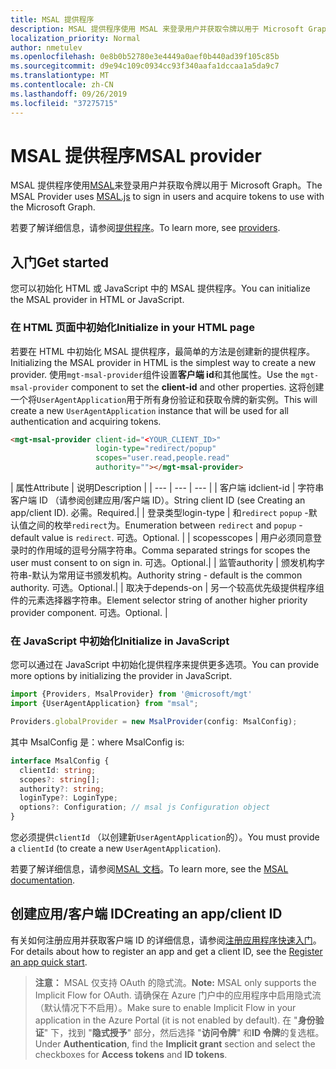 ```yaml
---
title: MSAL 提供程序
description: MSAL 提供程序使用 MSAL 来登录用户并获取令牌以用于 Microsoft Graph
localization_priority: Normal
author: nmetulev
ms.openlocfilehash: 0e8b0b52780e3e4449a0aef0b440ad39f105c85b
ms.sourcegitcommit: d9e94c109c0934cc93f340aafa1dccaa1a5da9c7
ms.translationtype: MT
ms.contentlocale: zh-CN
ms.lasthandoff: 09/26/2019
ms.locfileid: "37275715"
---
```

# <a name="msal-provider"></a><span data-ttu-id="f39c1-103">MSAL 提供程序</span><span class="sxs-lookup"><span data-stu-id="f39c1-103">MSAL provider</span></span>

<span data-ttu-id="f39c1-104">MSAL 提供程序使用[MSAL](https://github.com/AzureAD/microsoft-authentication-library-for-js)来登录用户并获取令牌以用于 Microsoft Graph。</span><span class="sxs-lookup"><span data-stu-id="f39c1-104">The MSAL Provider uses [MSAL.js](https://github.com/AzureAD/microsoft-authentication-library-for-js) to sign in users and acquire tokens to use with the Microsoft Graph.</span></span>

<span data-ttu-id="f39c1-105">若要了解详细信息，请参阅[提供程序](../providers.md)。</span><span class="sxs-lookup"><span data-stu-id="f39c1-105">To learn more, see [providers](../providers.md).</span></span>

## <a name="get-started"></a><span data-ttu-id="f39c1-106">入门</span><span class="sxs-lookup"><span data-stu-id="f39c1-106">Get started</span></span>

<span data-ttu-id="f39c1-107">您可以初始化 HTML 或 JavaScript 中的 MSAL 提供程序。</span><span class="sxs-lookup"><span data-stu-id="f39c1-107">You can initialize the MSAL provider in HTML or JavaScript.</span></span>

### <a name="initialize-in-your-html-page"></a><span data-ttu-id="f39c1-108">在 HTML 页面中初始化</span><span class="sxs-lookup"><span data-stu-id="f39c1-108">Initialize in your HTML page</span></span>

<span data-ttu-id="f39c1-109">若要在 HTML 中初始化 MSAL 提供程序，最简单的方法是创建新的提供程序。</span><span class="sxs-lookup"><span data-stu-id="f39c1-109">Initializing the MSAL provider in HTML is the simplest way to create a new provider.</span></span> <span data-ttu-id="f39c1-110">使用`mgt-msal-provider`组件设置**客户端 id**和其他属性。</span><span class="sxs-lookup"><span data-stu-id="f39c1-110">Use the `mgt-msal-provider` component to set the **client-id** and other properties.</span></span> <span data-ttu-id="f39c1-111">这将创建一个将`UserAgentApplication`用于所有身份验证和获取令牌的新实例。</span><span class="sxs-lookup"><span data-stu-id="f39c1-111">This will create a new `UserAgentApplication` instance that will be used for all authentication and acquiring tokens.</span></span>

```html
<mgt-msal-provider client-id="<YOUR_CLIENT_ID>"
                   login-type="redirect/popup"
                   scopes="user.read,people.read"
                   authority=""></mgt-msal-provider>
```

| <span data-ttu-id="f39c1-112">属性</span><span class="sxs-lookup"><span data-stu-id="f39c1-112">Attribute</span></span> | <span data-ttu-id="f39c1-113">说明</span><span class="sxs-lookup"><span data-stu-id="f39c1-113">Description</span></span> |
| --- | --- | --- |
| <span data-ttu-id="f39c1-114">客户端 id</span><span class="sxs-lookup"><span data-stu-id="f39c1-114">client-id</span></span>   | <span data-ttu-id="f39c1-115">字符串客户端 ID （请参阅创建应用/客户端 ID）。</span><span class="sxs-lookup"><span data-stu-id="f39c1-115">String client ID (see Creating an app/client ID).</span></span> <span data-ttu-id="f39c1-116">必需。</span><span class="sxs-lookup"><span data-stu-id="f39c1-116">Required.</span></span>|
| <span data-ttu-id="f39c1-117">登录类型</span><span class="sxs-lookup"><span data-stu-id="f39c1-117">login-type</span></span>  | <span data-ttu-id="f39c1-118">和`redirect` `popup` -默认值之间的枚举`redirect`为。</span><span class="sxs-lookup"><span data-stu-id="f39c1-118">Enumeration between `redirect` and `popup` - default value is `redirect`.</span></span> <span data-ttu-id="f39c1-119">可选。</span><span class="sxs-lookup"><span data-stu-id="f39c1-119">Optional.</span></span> |
| <span data-ttu-id="f39c1-120">scopes</span><span class="sxs-lookup"><span data-stu-id="f39c1-120">scopes</span></span>  | <span data-ttu-id="f39c1-121">用户必须同意登录时的作用域的逗号分隔字符串。</span><span class="sxs-lookup"><span data-stu-id="f39c1-121">Comma separated strings for scopes the user must consent to on sign in.</span></span> <span data-ttu-id="f39c1-122">可选。</span><span class="sxs-lookup"><span data-stu-id="f39c1-122">Optional.</span></span>|
| <span data-ttu-id="f39c1-123">监管</span><span class="sxs-lookup"><span data-stu-id="f39c1-123">authority</span></span>  | <span data-ttu-id="f39c1-124">颁发机构字符串-默认为常用证书颁发机构。</span><span class="sxs-lookup"><span data-stu-id="f39c1-124">Authority string - default is the common authority.</span></span> <span data-ttu-id="f39c1-125">可选。</span><span class="sxs-lookup"><span data-stu-id="f39c1-125">Optional.</span></span>|
| <span data-ttu-id="f39c1-126">取决于</span><span class="sxs-lookup"><span data-stu-id="f39c1-126">depends-on</span></span> | <span data-ttu-id="f39c1-127">另一个较高优先级提供程序组件的元素选择器字符串。</span><span class="sxs-lookup"><span data-stu-id="f39c1-127">Element selector string of another higher priority provider component.</span></span> <span data-ttu-id="f39c1-128">可选。</span><span class="sxs-lookup"><span data-stu-id="f39c1-128">Optional.</span></span> |

### <a name="initialize-in-javascript"></a><span data-ttu-id="f39c1-129">在 JavaScript 中初始化</span><span class="sxs-lookup"><span data-stu-id="f39c1-129">Initialize in JavaScript</span></span>

<span data-ttu-id="f39c1-130">您可以通过在 JavaScript 中初始化提供程序来提供更多选项。</span><span class="sxs-lookup"><span data-stu-id="f39c1-130">You can provide more options by initializing the provider in JavaScript.</span></span>

```ts
import {Providers, MsalProvider} from '@microsoft/mgt'
import {UserAgentApplication} from "msal";

Providers.globalProvider = new MsalProvider(config: MsalConfig);
```

<span data-ttu-id="f39c1-131">其中 MsalConfig 是：</span><span class="sxs-lookup"><span data-stu-id="f39c1-131">where MsalConfig is:</span></span>

```ts
interface MsalConfig {
  clientId: string;
  scopes?: string[];
  authority?: string;
  loginType?: LoginType;
  options?: Configuration; // msal js Configuration object
}
```

<span data-ttu-id="f39c1-132">您必须提供`clientId` （以创建新`UserAgentApplication`的）。</span><span class="sxs-lookup"><span data-stu-id="f39c1-132">You must provide a `clientId` (to create a new `UserAgentApplication`).</span></span>

<span data-ttu-id="f39c1-133">若要了解详细信息，请参阅[MSAL 文档](https://github.com/AzureAD/microsoft-authentication-library-for-js/wiki/MSAL-basics)。</span><span class="sxs-lookup"><span data-stu-id="f39c1-133">To learn more, see the [MSAL documentation](https://github.com/AzureAD/microsoft-authentication-library-for-js/wiki/MSAL-basics).</span></span>

## <a name="creating-an-appclient-id"></a><span data-ttu-id="f39c1-134">创建应用/客户端 ID</span><span class="sxs-lookup"><span data-stu-id="f39c1-134">Creating an app/client ID</span></span>

<span data-ttu-id="f39c1-135">有关如何注册应用并获取客户端 ID 的详细信息，请参阅[注册应用程序快速入门](https://docs.microsoft.com/en-us/azure/active-directory/develop/quickstart-register-app)。</span><span class="sxs-lookup"><span data-stu-id="f39c1-135">For details about how to register an app and get a client ID, see the [Register an app quick start](https://docs.microsoft.com/en-us/azure/active-directory/develop/quickstart-register-app).</span></span>

><span data-ttu-id="f39c1-136">**注意：** MSAL 仅支持 OAuth 的隐式流。</span><span class="sxs-lookup"><span data-stu-id="f39c1-136">**Note:** MSAL only supports the Implicit Flow for OAuth.</span></span> <span data-ttu-id="f39c1-137">请确保在 Azure 门户中的应用程序中启用隐式流（默认情况下不启用）。</span><span class="sxs-lookup"><span data-stu-id="f39c1-137">Make sure to enable Implicit Flow in your application in the Azure Portal (it is not enabled by default).</span></span> <span data-ttu-id="f39c1-138">在 "**身份验证**" 下，找到 "**隐式授予**" 部分，然后选择 "**访问令牌**" 和**ID 令牌**的复选框。</span><span class="sxs-lookup"><span data-stu-id="f39c1-138">Under **Authentication**, find the **Implicit grant** section and select the checkboxes for **Access tokens** and **ID tokens**.</span></span>
